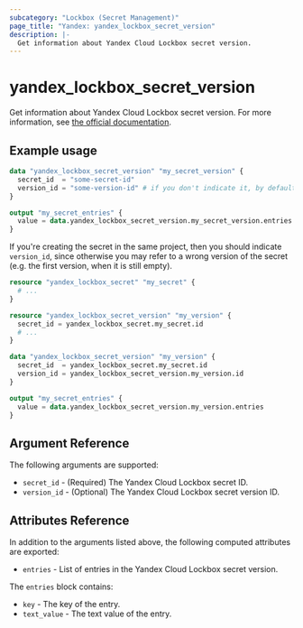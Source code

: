 ```yaml
---
subcategory: "Lockbox (Secret Management)"
page_title: "Yandex: yandex_lockbox_secret_version"
description: |-
  Get information about Yandex Cloud Lockbox secret version.
---
```



# yandex_lockbox_secret_version




Get information about Yandex Cloud Lockbox secret version. For more information, see [the official documentation](https://cloud.yandex.com/en/docs/lockbox/).

## Example usage

```terraform
data "yandex_lockbox_secret_version" "my_secret_version" {
  secret_id  = "some-secret-id"
  version_id = "some-version-id" # if you don't indicate it, by default refers to the latest version
}

output "my_secret_entries" {
  value = data.yandex_lockbox_secret_version.my_secret_version.entries
}
```

If you're creating the secret in the same project, then you should indicate `version_id`, since otherwise you may refer to a wrong version of the secret (e.g. the first version, when it is still empty).

```terraform
resource "yandex_lockbox_secret" "my_secret" {
  # ...
}

resource "yandex_lockbox_secret_version" "my_version" {
  secret_id = yandex_lockbox_secret.my_secret.id
  # ...
}

data "yandex_lockbox_secret_version" "my_version" {
  secret_id  = yandex_lockbox_secret.my_secret.id
  version_id = yandex_lockbox_secret_version.my_version.id
}

output "my_secret_entries" {
  value = data.yandex_lockbox_secret_version.my_version.entries
}
```

## Argument Reference

The following arguments are supported:

* `secret_id` - (Required) The Yandex Cloud Lockbox secret ID.
* `version_id` - (Optional) The Yandex Cloud Lockbox secret version ID.

## Attributes Reference

In addition to the arguments listed above, the following computed attributes are exported:

* `entries` - List of entries in the Yandex Cloud Lockbox secret version.

The `entries` block contains:

* `key` - The key of the entry.
* `text_value` - The text value of the entry.
